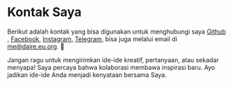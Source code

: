 # Kontak Saya

Berikut adalah kontak yang bisa digunakan untuk menghubungi saya [Github](https://github.com/dai-re) , [Facebook](https://facebook.com/daire.it), [Instagram](https://instagram.com/dei.terada), [Telegram](https://t.me/modionc), bisa juga melalui email di [me@daire.eu.org](mailto:me@daire.eu.org). 🚀

Jangan ragu untuk mengirimkan ide-ide kreatif, pertanyaan, atau sekadar menyapa! Saya percaya bahwa kolaborasi membawa inspirasi baru. Ayo jadikan ide-ide Anda menjadi kenyataan bersama Saya.
